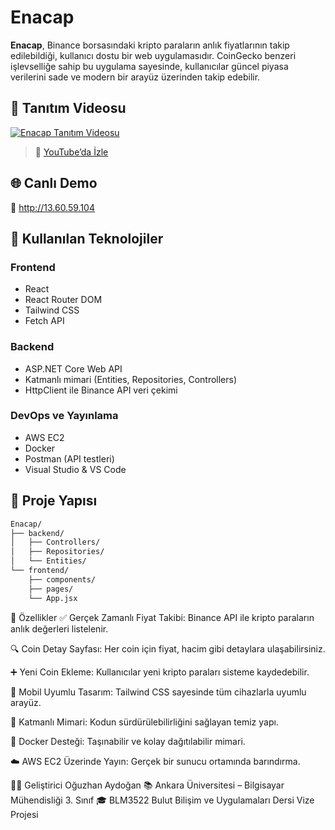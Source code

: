 # Enacap

**Enacap**, Binance borsasındaki kripto paraların anlık fiyatlarının takip edilebildiği, kullanıcı dostu bir web uygulamasıdır. CoinGecko benzeri işlevselliğe sahip bu uygulama sayesinde, kullanıcılar güncel piyasa verilerini sade ve modern bir arayüz üzerinden takip edebilir.

## 🎥 Tanıtım Videosu

[![Enacap Tanıtım Videosu](https://img.youtube.com/vi/EBTi6JkdhDo/0.jpg)](https://youtu.be/EBTi6JkdhDo)

> 📌 [YouTube’da İzle](https://youtu.be/EBTi6JkdhDo)

## 🌐 Canlı Demo

🔗 http://13.60.59.104

## 🚀 Kullanılan Teknolojiler

### Frontend

- React
- React Router DOM
- Tailwind CSS
- Fetch API

### Backend

- ASP.NET Core Web API
- Katmanlı mimari (Entities, Repositories, Controllers)
- HttpClient ile Binance API veri çekimi

### DevOps ve Yayınlama

- AWS EC2
- Docker
- Postman (API testleri)
- Visual Studio & VS Code

## 📁 Proje Yapısı

```bash
Enacap/
├── backend/
│   ├── Controllers/
│   ├── Repositories/
│   └── Entities/
└── frontend/
    ├── components/
    ├── pages/
    └── App.jsx
```

📌 Özellikler
✅ Gerçek Zamanlı Fiyat Takibi: Binance API ile kripto paraların anlık değerleri listelenir.

🔍 Coin Detay Sayfası: Her coin için fiyat, hacim gibi detaylara ulaşabilirsiniz.

➕ Yeni Coin Ekleme: Kullanıcılar yeni kripto paraları sisteme kaydedebilir.

📱 Mobil Uyumlu Tasarım: Tailwind CSS sayesinde tüm cihazlarla uyumlu arayüz.

🧱 Katmanlı Mimari: Kodun sürdürülebilirliğini sağlayan temiz yapı.

🐳 Docker Desteği: Taşınabilir ve kolay dağıtılabilir mimari.

☁️ AWS EC2 Üzerinde Yayın: Gerçek bir sunucu ortamında barındırma.

👨‍💻 Geliştirici
Oğuzhan Aydoğan
📚 Ankara Üniversitesi – Bilgisayar Mühendisliği 3. Sınıf
🎓 BLM3522 Bulut Bilişim ve Uygulamaları Dersi Vize Projesi
